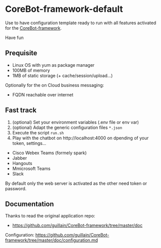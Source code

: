 # CoreBot-framework-default
Use to have configuration template ready to run with all features activated for
the [CoreBot-framework](https://github.com/guillain/CoreBot-framework.git).

Have fun

## Prequisite
- Linux OS with yum as package manager
- 100MB of memory
- 1MB of static storage (+ cache/session/upload...)

Optionally for the on Cloud business messaging:
- FQDN reachable over internet

## Fast track
1. (optional) Set your environment variables (.env file or env var)
2. (optional) Adapt the generic configuration files `*.json`
3. Execute the script `run.sh`
4. Play with the chatbot on http://localhost:4000 on dpending of your token, settings...
  - Cisco Webex Teams (formely spark)
  - Jabber
  - Hangouts
  - Mmicrosoft Teams
  - Slack

By default only the web server is activated as the other need token or password.

## Documentation
Thanks to read the original application repo:
- https://github.com/guillain/CoreBot-framework/tree/master/doc

Configuration: https://github.com/guillain/CoreBot-framework/tree/master/doc/configuration.md

